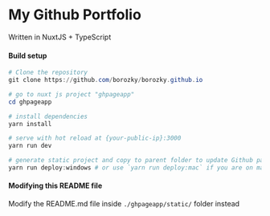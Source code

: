 # My Github Portfolio
Written in NuxtJS + TypeScript

#### Build setup

``` powershell
# Clone the repository
git clone https://github.com/borozky/borozky.github.io

# go to nuxt js project "ghpageapp"
cd ghpageapp

# install dependencies
yarn install

# serve with hot reload at {your-public-ip}:3000
yarn run dev

# generate static project and copy to parent folder to update Github pages
yarn run deploy:windows # or use `yarn run deploy:mac` if you are on mac
```

#### Modifying this README file
Modify the README.md file inside <code>./ghpageapp/static/</code> folder instead
